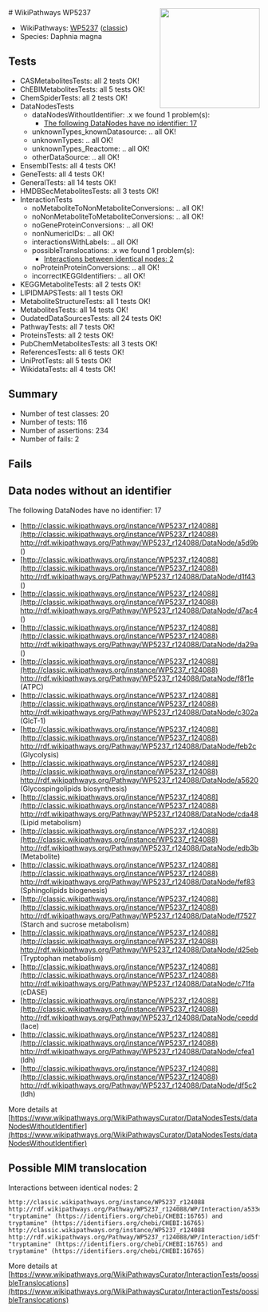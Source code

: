 <img style="float: right; width: 200px" src="https://upload.wikimedia.org/wikipedia/commons/thumb/8/83/Wplogo_with_text_500.png/640px-Wplogo_with_text_500.png" />
# WikiPathways WP5237

* WikiPathways: [WP5237](https://wikipathways.org/pathways/WP5237) ([classic](https://classic.wikipathways.org/instance/WP5237))
* Species: Daphnia magna
## Tests
* CASMetabolitesTests: all 2 tests OK!
* ChEBIMetabolitesTests: all 5 tests OK!
* ChemSpiderTests: all 2 tests OK!
* DataNodesTests
    * dataNodesWithoutIdentifier: .x we found 1 problem(s):
        * [The following DataNodes have no identifier: 17](#8792c497)
    * unknownTypes_knownDatasource: .. all OK!
    * unknownTypes: .. all OK!
    * unknownTypes_Reactome: .. all OK!
    * otherDataSource: .. all OK!
* EnsemblTests: all 4 tests OK!
* GeneTests: all 4 tests OK!
* GeneralTests: all 14 tests OK!
* HMDBSecMetabolitesTests: all 3 tests OK!
* InteractionTests
    * noMetaboliteToNonMetaboliteConversions: .. all OK!
    * noNonMetaboliteToMetaboliteConversions: .. all OK!
    * noGeneProteinConversions: .. all OK!
    * nonNumericIDs: .. all OK!
    * interactionsWithLabels: .. all OK!
    * possibleTranslocations: .x we found 1 problem(s):
        * [Interactions between identical nodes: 2](#1c118207)
    * noProteinProteinConversions: .. all OK!
    * incorrectKEGGIdentifiers: .. all OK!
* KEGGMetaboliteTests: all 2 tests OK!
* LIPIDMAPSTests: all 1 tests OK!
* MetaboliteStructureTests: all 1 tests OK!
* MetabolitesTests: all 14 tests OK!
* OudatedDataSourcesTests: all 24 tests OK!
* PathwayTests: all 7 tests OK!
* ProteinsTests: all 2 tests OK!
* PubChemMetabolitesTests: all 3 tests OK!
* ReferencesTests: all 6 tests OK!
* UniProtTests: all 5 tests OK!
* WikidataTests: all 4 tests OK!


## Summary

* Number of test classes: 20
* Number of tests: 116
* Number of assertions: 234
* Number of fails: 2

## Fails

<a name="8792c497" />

## Data nodes without an identifier

The following DataNodes have no identifier: 17

* [http://classic.wikipathways.org/instance/WP5237_r124088](http://classic.wikipathways.org/instance/WP5237_r124088) http://rdf.wikipathways.org/Pathway/WP5237_r124088/DataNode/a5d9b ()
* [http://classic.wikipathways.org/instance/WP5237_r124088](http://classic.wikipathways.org/instance/WP5237_r124088) http://rdf.wikipathways.org/Pathway/WP5237_r124088/DataNode/d1f43 ()
* [http://classic.wikipathways.org/instance/WP5237_r124088](http://classic.wikipathways.org/instance/WP5237_r124088) http://rdf.wikipathways.org/Pathway/WP5237_r124088/DataNode/d7ac4 ()
* [http://classic.wikipathways.org/instance/WP5237_r124088](http://classic.wikipathways.org/instance/WP5237_r124088) http://rdf.wikipathways.org/Pathway/WP5237_r124088/DataNode/da29a ()
* [http://classic.wikipathways.org/instance/WP5237_r124088](http://classic.wikipathways.org/instance/WP5237_r124088) http://rdf.wikipathways.org/Pathway/WP5237_r124088/DataNode/f8f1e (ATPC)
* [http://classic.wikipathways.org/instance/WP5237_r124088](http://classic.wikipathways.org/instance/WP5237_r124088) http://rdf.wikipathways.org/Pathway/WP5237_r124088/DataNode/c302a (GlcT-1)
* [http://classic.wikipathways.org/instance/WP5237_r124088](http://classic.wikipathways.org/instance/WP5237_r124088) http://rdf.wikipathways.org/Pathway/WP5237_r124088/DataNode/feb2c (Glycolysis)
* [http://classic.wikipathways.org/instance/WP5237_r124088](http://classic.wikipathways.org/instance/WP5237_r124088) http://rdf.wikipathways.org/Pathway/WP5237_r124088/DataNode/a5620 (Glycospingolipids
biosynthesis)
* [http://classic.wikipathways.org/instance/WP5237_r124088](http://classic.wikipathways.org/instance/WP5237_r124088) http://rdf.wikipathways.org/Pathway/WP5237_r124088/DataNode/cda48 (Lipid metabolism)
* [http://classic.wikipathways.org/instance/WP5237_r124088](http://classic.wikipathways.org/instance/WP5237_r124088) http://rdf.wikipathways.org/Pathway/WP5237_r124088/DataNode/edb3b (Metabolite)
* [http://classic.wikipathways.org/instance/WP5237_r124088](http://classic.wikipathways.org/instance/WP5237_r124088) http://rdf.wikipathways.org/Pathway/WP5237_r124088/DataNode/fef83 (Sphingolipids biogenesis)
* [http://classic.wikipathways.org/instance/WP5237_r124088](http://classic.wikipathways.org/instance/WP5237_r124088) http://rdf.wikipathways.org/Pathway/WP5237_r124088/DataNode/f7527 (Starch and sucrose metabolism)
* [http://classic.wikipathways.org/instance/WP5237_r124088](http://classic.wikipathways.org/instance/WP5237_r124088) http://rdf.wikipathways.org/Pathway/WP5237_r124088/DataNode/d25eb (Tryptophan metabolism)
* [http://classic.wikipathways.org/instance/WP5237_r124088](http://classic.wikipathways.org/instance/WP5237_r124088) http://rdf.wikipathways.org/Pathway/WP5237_r124088/DataNode/c71fa (cDASE)
* [http://classic.wikipathways.org/instance/WP5237_r124088](http://classic.wikipathways.org/instance/WP5237_r124088) http://rdf.wikipathways.org/Pathway/WP5237_r124088/DataNode/ceedd (lace)
* [http://classic.wikipathways.org/instance/WP5237_r124088](http://classic.wikipathways.org/instance/WP5237_r124088) http://rdf.wikipathways.org/Pathway/WP5237_r124088/DataNode/cfea1 (ldh)
* [http://classic.wikipathways.org/instance/WP5237_r124088](http://classic.wikipathways.org/instance/WP5237_r124088) http://rdf.wikipathways.org/Pathway/WP5237_r124088/DataNode/df5c2 (ldh)


More details at [https://www.wikipathways.org/WikiPathwaysCurator/DataNodesTests/dataNodesWithoutIdentifier](https://www.wikipathways.org/WikiPathwaysCurator/DataNodesTests/dataNodesWithoutIdentifier)

<a name="1c118207" />

## Possible MIM translocation

Interactions between identical nodes: 2
```
http://classic.wikipathways.org/instance/WP5237_r124088 http://rdf.wikipathways.org/Pathway/WP5237_r124088/WP/Interaction/a533e "tryptamine" (https://identifiers.org/chebi/CHEBI:16765) and 
tryptamine" (https://identifiers.org/chebi/CHEBI:16765)
http://classic.wikipathways.org/instance/WP5237_r124088 http://rdf.wikipathways.org/Pathway/WP5237_r124088/WP/Interaction/id5ff1117f "tryptamine" (https://identifiers.org/chebi/CHEBI:16765) and 
tryptamine" (https://identifiers.org/chebi/CHEBI:16765)
```

More details at [https://www.wikipathways.org/WikiPathwaysCurator/InteractionTests/possibleTranslocations](https://www.wikipathways.org/WikiPathwaysCurator/InteractionTests/possibleTranslocations)

